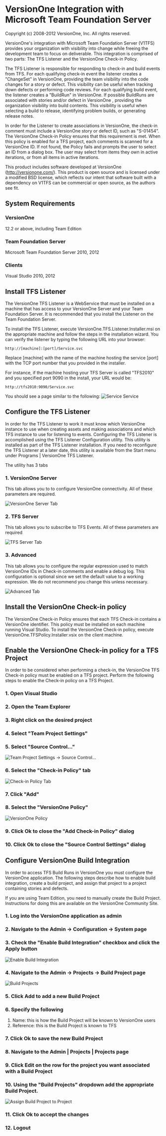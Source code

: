 # VersionOne Integration with Microsoft Team Foundation Server #
Copyright (c) 2008-2012 VersionOne, Inc.
All rights reserved.

VersionOne's integration with Microsoft Team Foundation Server (V1TFS) provides your organization with visibility into change while freeing the development team to focus on deliverable. This integration is comprised of two parts: The TFS Listener and the VersionOne Check-in Policy.

The TFS Listener is responsible for responding to check-in and build events from TFS. For each qualifying check-in event the listener creates a "ChangeSet" in VersionOne, providing the team visibility into the code changes for a story or defect. This visibility can be useful when tracking down defects or performing code reviews. For each qualifying build event, the listener creates a "BuildRun" in VersionOne. If possible BuildRuns are associated with stories and/or defect in VersionOne , providing the organization visibility into build contents. This visibility is useful when selecting a build to release, identifying problem builds, or generating release notes.

In order for the Listener to create associations in VersionOne, the check-in comment must include a VersionOne story or defect ID, such as "S-01454". The VersionOne Check-in Policy ensures that this requirement is met. When this policy is enabled for a TFS project, each comments is scanned for a VersionOne ID. If not found, the Policy fails and prompts the user to select an ID from a dialog box. The user may select from items they own in active iterations, or from all items in active iterations.

This product includes software developed at VersionOne (http://versionone.com/). This product is open source and is licensed under a modified BSD license, which reflects our intent that software built with a dependency on V1TFS can be commercial or open source, as the authors see fit.

## System Requirements ##

### VersionOne ###
12.2 or above, including Team Edition

### Team Foundation Server ###
Microsoft Team Foundation Server 2010, 2012

### Clients ###
Visual Studio 2010, 2012

## Install TFS Listener

The VersionOne TFS Listener is a WebService that must be installed on a machine that has access to your VersionOne Server and your Team Foundation Server. It is recommended that you install the Listener on the Team Foundation Server.

To install the TFS Listener, execute VersionOne.TFS.Listener.Installer.msi on the appropriate machine and follow the steps in the installation wizard. You can verify the listener by typing the following URL into your browser:
```url
http://[machine]:[port]/Service.svc
```

Replace [machine] with the name of the machine hosting the service [port] with the TCP port number that you provided in the installer.

For instance, if the machine hosting your TFS Server is called "TFS2010" and you specified port 9090 in the install, your URL would be:
```url
http://tfs2010:9090/Service.svc 
```
You should see a page similar to the following:
![Service Service](https://github.com/versionone/V1TFS/blob/master/Doc/images/ListenerWorks.png "Listener Works")

## Configure the TFS Listener

In order for the TFS Listener to work it must know which VersionOne instance to use when creating assets and making associations and which TFS instance to use for listening to events. Configuring the TFS Listener is accomplished using the TFS Listener Configuration utility. This utility is installed as part of the TFS Listener installation. If you need to reconfigure the TFS Listener at a later date, this utility is available from the Start menu under Programs | VersionOne TFS Listener.

The utility has 3 tabs

### 1. VersionOne Server 

This tab allows you to to configure VersionOne connectivity. All of these parameters are required.
 
![VersionOne Server Tab](https://github.com/versionone/V1TFS/blob/master/Doc/images/V1Config.jpg "VersionOne Server")

### 2. TFS Server 

This tab allows you to subscribe to TFS Events. All of these parameters are required
 
![TFS Server Tab](https://github.com/versionone/V1TFS/blob/master/Doc/images/TFSConfig.jpg "TFS Server")

### 3. Advanced 

This tab allows you to configure the regular expression used to match VersionOne IDs in Check-in comments and enable a debug log. This configuration is optional since we set the default value to a working expression. We do not recommend you change this unless necessary.
 
![Advanced Tab](https://github.com/versionone/V1TFS/blob/master/Doc/images/AdvancedConfig.jpg "Advanced")

## Install the VersionOne Check-in policy

The VersionOne Check-in Policy ensures that each TFS Check-in contains a VersionOne identifier. This policy must be installed on each machine running Visual Studio. To install the VersionOne Check-in policy, execute VersionOne.TFSPolicy.Installer.vsix on the client machine.

## Enable the VersionOne Check-in policy for a TFS Project

In order to be considered when performing a check-in, the VersionOne TFS Check-in policy must be enabled on a TFS project. Perform the following steps to enable the Check-in policy on a TFS Project.

### 1. Open Visual Studio
### 2. Open the Team Explorer
### 3. Right click on the desired project
### 4. Select "Team Project Settings"
### 5. Select "Source Control..."
![Team Project Settings -> Source Control...](https://github.com/versionone/V1TFS/blob/master/Doc/images/TFS.EnablePolicy.1.jpg "Team Project Settings -> Source Control...")
### 6. Select the "Check-in Policy" tab
![Check-in Policy Tab](https://github.com/versionone/V1TFS/blob/master/Doc/images/TFS.EnablePolicy.2.jpg "Check-in Policy")
### 7. Click "Add"
### 8. Select the "VersionOne Policy"
![VersionOne Policy](https://github.com/versionone/V1TFS/blob/master/Doc/images/TFS.EnablePolicy.3.jpg "VersionOne Policy")
### 9. Click Ok to close the "Add Check-in Policy" dialog
### 10. Click Ok to close the "Source Control Settings" dialog

## Configure VersionOne Build Integration

In order to access TFS Build Runs in VersionOne you must configure the VersionOne application. The following steps describe how to enable build integration, create a build project, and assign that project to a project containing stories and defects.

If you are using Team Edition, you need to manually create the Build Project. Instructions for doing this are available on the VersionOne Community Site. 

### 1. Log into the VersionOne application as admin
### 2. Navigate to the Admin -> Configuration -> System page
### 3. Check the "Enable Build Integration" checkbox and click the Apply button
![Enable Build Integration](https://github.com/versionone/V1TFS/blob/master/Doc/images/EnableBuildIntegration.jpg "Enable Build Integration")
### 4. Navigate to the Admin -> Projects -> Build Project page
![Build Projects](https://github.com/versionone/V1TFS/blob/master/Doc/images/BuildProjects.jpg "Build Projects")
### 5. Click Add to add a new Build Project
### 6. Specify the following
1. Name: this is how the Build Project will be known to VersionOne users
2. Reference: this is the Build Project is known to TFS
### 7. Click Ok to save the new Build Project
### 8. Navigate to the Admin | Projects | Projects page
### 9. Click Edit on the row for the project you want associated with a Build Project
### 10. Using the "Build Projects" dropdown add the appropriate Build Project.
![Assign Build Project to Project](https://github.com/versionone/V1TFS/blob/master/Doc/images/AssignBuildProjectToProject.jpg "Assign Build Project to Project")
### 11. Click Ok to accept the changes
### 12. Logout
